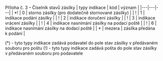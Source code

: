 Příloha č. 3 – Číselník stavů zásilky
| typy indikace | kód | význam |
|---|---|---|
| *! | 0 | storno zásilky (pro dodatečně stornované zásilky) |
| ! | 1 | indikace podání zásilky |
| ! | 2 | indikace doručení zásilky |
| ! | 3 | indikace vrácení zásilky |
| ! | 4 | indikace nasnímání zásilky na podací poště |
| ! | 6 | indikace nasnímání zásilky na dodací poště |
| * | mezera | zásilka předána k podání |

(*) - tyto typy indikace zadává podavatel do pole stav zásilky v předávaném souboru pro poštu
(!) - tyto typy indikace zadává pošta do pole stav zásilky v předávaném souboru pro podavatele
